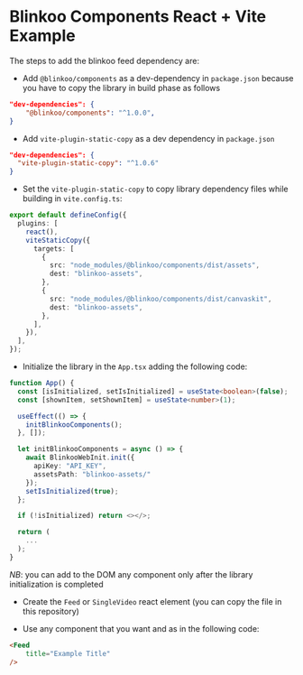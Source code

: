 # Blinkoo Components React + Vite Example

The steps to add the blinkoo feed dependency are:

- Add `@blinkoo/components` as a dev-dependency in `package.json` because you have to copy the library in build phase as follows
```json
"dev-dependencies": {
    "@blinkoo/components": "^1.0.0",
}
```
- Add `vite-plugin-static-copy` as a dev dependency in `package.json`
```json
"dev-dependencies": {
  "vite-plugin-static-copy": "^1.0.6"
}
```
- Set the `vite-plugin-static-copy` to copy library dependency files while building in `vite.config.ts`:
```ts
export default defineConfig({
  plugins: [
    react(),
    viteStaticCopy({
      targets: [
        {
          src: "node_modules/@blinkoo/components/dist/assets",
          dest: "blinkoo-assets",
        },
        {
          src: "node_modules/@blinkoo/components/dist/canvaskit",
          dest: "blinkoo-assets",
        },
      ],
    }),
  ],
});
```
- Initialize the library in the `App.tsx` adding the following code:

```typescript
function App() {
  const [isInitialized, setIsInitialized] = useState<boolean>(false);
  const [shownItem, setShownItem] = useState<number>(1);

  useEffect(() => {
    initBlinkooComponents();
  }, []);

  let initBlinkooComponents = async () => {
    await BlinkooWebInit.init({
      apiKey: "API_KEY",
      assetsPath: "blinkoo-assets/"
    });
    setIsInitialized(true);
  };

  if (!isInitialized) return <></>;

  return (
    ...
  );
}
```
*NB*: you can add to the DOM any component only after the library initialization is completed

- Create the `Feed` or `SingleVideo` react element (you can copy the file in this repository)

- Use any component that you want and as in the following code:

```html
<Feed
    title="Example Title"
/>
```
